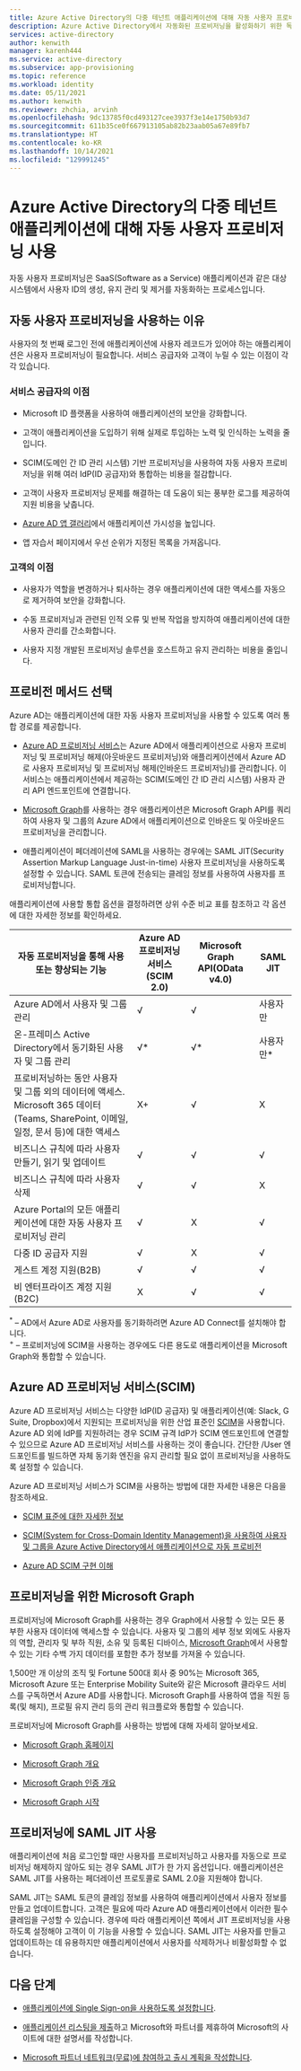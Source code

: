```yaml
---
title: Azure Active Directory의 다중 테넌트 애플리케이션에 대해 자동 사용자 프로비저닝 사용
description: Azure Active Directory에서 자동화된 프로비저닝을 활성화하기 위한 독립 소프트웨어 공급 업체용 가이드
services: active-directory
author: kenwith
manager: karenh444
ms.service: active-directory
ms.subservice: app-provisioning
ms.topic: reference
ms.workload: identity
ms.date: 05/11/2021
ms.author: kenwith
ms.reviewer: zhchia, arvinh
ms.openlocfilehash: 9dc13785f0cd493127cee3937f3e14e1750b93d7
ms.sourcegitcommit: 611b35ce0f667913105ab82b23aab05a67e89fb7
ms.translationtype: HT
ms.contentlocale: ko-KR
ms.lasthandoff: 10/14/2021
ms.locfileid: "129991245"
---
```

# <a name="enable-automatic-user-provisioning-for-your-multi-tenant-application-in-azure-active-directory"></a>Azure Active Directory의 다중 테넌트 애플리케이션에 대해 자동 사용자 프로비저닝 사용

자동 사용자 프로비저닝은 SaaS(Software as a Service) 애플리케이션과 같은 대상 시스템에서 사용자 ID의 생성, 유지 관리 및 제거를 자동화하는 프로세스입니다.

## <a name="why-enable-automatic-user-provisioning"></a>자동 사용자 프로비저닝을 사용하는 이유

사용자의 첫 번째 로그인 전에 애플리케이션에 사용자 레코드가 있어야 하는 애플리케이션은 사용자 프로비저닝이 필요합니다. 서비스 공급자와 고객이 누릴 수 있는 이점이 각각 있습니다.

### <a name="benefits-to-you-as-the-service-provider"></a>서비스 공급자의 이점

* Microsoft ID 플랫폼을 사용하여 애플리케이션의 보안을 강화합니다.

* 고객이 애플리케이션을 도입하기 위해 실제로 투입하는 노력 및 인식하는 노력을 줄입니다.

* SCIM(도메인 간 ID 관리 시스템) 기반 프로비저닝을 사용하여 자동 사용자 프로비저닝을 위해 여러 IdP(ID 공급자)와 통합하는 비용을 절감합니다.

* 고객이 사용자 프로비저닝 문제를 해결하는 데 도움이 되는 풍부한 로그를 제공하여 지원 비용을 낮춥니다.

* [Azure AD 앱 갤러리](https://azuremarketplace.microsoft.com/marketplace/apps)에서 애플리케이션 가시성을 높입니다.

* 앱 자습서 페이지에서 우선 순위가 지정된 목록을 가져옵니다.

### <a name="benefits-to-your-customers"></a>고객의 이점

* 사용자가 역할을 변경하거나 퇴사하는 경우 애플리케이션에 대한 액세스를 자동으로 제거하여 보안을 강화합니다.

* 수동 프로비저닝과 관련된 인적 오류 및 반복 작업을 방지하여 애플리케이션에 대한 사용자 관리를 간소화합니다.

* 사용자 지정 개발된 프로비저닝 솔루션을 호스트하고 유지 관리하는 비용을 줄입니다.

## <a name="choose-a-provisioning-method"></a>프로비전 메서드 선택

Azure AD는 애플리케이션에 대한 자동 사용자 프로비저닝을 사용할 수 있도록 여러 통합 경로를 제공합니다.

* [Azure AD 프로비저닝 서비스](../app-provisioning/user-provisioning.md)는 Azure AD에서 애플리케이션으로 사용자 프로비저닝 및 프로비저닝 해제(아웃바운드 프로비저닝)와 애플리케이션에서 Azure AD로 사용자 프로비저닝 및 프로비저닝 해제(인바운드 프로비저닝)를 관리합니다. 이 서비스는 애플리케이션에서 제공하는 SCIM(도메인 간 ID 관리 시스템) 사용자 관리 API 엔드포인트에 연결합니다.

* [Microsoft Graph](/graph/)를 사용하는 경우 애플리케이션은 Microsoft Graph API를 쿼리하여 사용자 및 그룹의 Azure AD에서 애플리케이션으로 인바운드 및 아웃바운드 프로비저닝을 관리합니다.

* 애플리케이션이 페더레이션에 SAML을 사용하는 경우에는 SAML JIT(Security Assertion Markup Language Just-in-time) 사용자 프로비저닝을 사용하도록 설정할 수 있습니다. SAML 토큰에 전송되는 클레임 정보를 사용하여 사용자를 프로비저닝합니다.

애플리케이션에 사용할 통합 옵션을 결정하려면 상위 수준 비교 표를 참조하고 각 옵션에 대한 자세한 정보를 확인하세요.

| 자동 프로비저닝을 통해 사용 또는 향상되는 기능| Azure AD 프로비저닝 서비스(SCIM 2.0)| Microsoft Graph API(OData v4.0)| SAML JIT |
|---|---|---|---|
| Azure AD에서 사용자 및 그룹 관리| √| √| 사용자만 |
| 온-프레미스 Active Directory에서 동기화된 사용자 및 그룹 관리| √*| √*| 사용자만* |
| 프로비저닝하는 동안 사용자 및 그룹 외의 데이터에 액세스. Microsoft 365 데이터(Teams, SharePoint, 이메일, 일정, 문서 등)에 대한 액세스| X+| √| X |
| 비즈니스 규칙에 따라 사용자 만들기, 읽기 및 업데이트| √| √| √ |
| 비즈니스 규칙에 따라 사용자 삭제| √| √| X |
| Azure Portal의 모든 애플리케이션에 대한 자동 사용자 프로비저닝 관리| √| X| √ |
| 다중 ID 공급자 지원| √| X| √ |
| 게스트 계정 지원(B2B)| √| √| √ |
| 비 엔터프라이즈 계정 지원(B2C)| X| √| √ |

<sup>*</sup> – AD에서 Azure AD로 사용자를 동기화하려면 Azure AD Connect를 설치해야 합니다.  
<sup>+</sup > – 프로비저닝에 SCIM을 사용하는 경우에도 다른 용도로 애플리케이션을 Microsoft Graph와 통합할 수 있습니다.

## <a name="azure-ad-provisioning-service-scim"></a>Azure AD 프로비저닝 서비스(SCIM)

Azure AD 프로비저닝 서비스는 다양한 IdP(ID 공급자) 및 애플리케이션(예: Slack, G Suite, Dropbox)에서 지원되는 프로비저닝을 위한 산업 표준인 [SCIM](https://aka.ms/SCIMOverview)을 사용합니다. Azure AD 외에 IdP를 지원하려는 경우 SCIM 규격 IdP가 SCIM 엔드포인트에 연결할 수 있으므로 Azure AD 프로비저닝 서비스를 사용하는 것이 좋습니다. 간단한 /User 엔드포인트를 빌드하면 자체 동기화 엔진을 유지 관리할 필요 없이 프로비저닝을 사용하도록 설정할 수 있습니다. 

Azure AD 프로비저닝 서비스가 SCIM을 사용하는 방법에 대한 자세한 내용은 다음을 참조하세요. 

* [SCIM 표준에 대한 자세한 정보](https://aka.ms/SCIMOverview)

* [SCIM(System for Cross-Domain Identity Management)을 사용하여 사용자 및 그룹을 Azure Active Directory에서 애플리케이션으로 자동 프로비전](../app-provisioning/use-scim-to-provision-users-and-groups.md)

* [Azure AD SCIM 구현 이해](../app-provisioning/use-scim-to-provision-users-and-groups.md)

## <a name="microsoft-graph-for-provisioning"></a>프로비저닝을 위한 Microsoft Graph

프로비저닝에 Microsoft Graph를 사용하는 경우 Graph에서 사용할 수 있는 모든 풍부한 사용자 데이터에 액세스할 수 있습니다. 사용자 및 그룹의 세부 정보 외에도 사용자의 역할, 관리자 및 부하 직원, 소유 및 등록된 디바이스, [Microsoft Graph](/graph/api/overview)에서 사용할 수 있는 기타 수백 가지 데이터를 포함한 추가 정보를 가져올 수 있습니다. 

1,500만 개 이상의 조직 및 Fortune 500대 회사 중 90%는 Microsoft 365, Microsoft Azure 또는 Enterprise Mobility Suite와 같은 Microsoft 클라우드 서비스를 구독하면서 Azure AD를 사용합니다. Microsoft Graph를 사용하여 앱을 직원 등록(및 해지), 프로필 유지 관리 등의 관리 워크플로와 통합할 수 있습니다. 

프로비저닝에 Microsoft Graph를 사용하는 방법에 대해 자세히 알아보세요.

* [Microsoft Graph 홈페이지](https://developer.microsoft.com/graph)

* [Microsoft Graph 개요](/graph/overview)

* [Microsoft Graph 인증 개요](/graph/auth/)

* [Microsoft Graph 시작](https://developer.microsoft.com/graph/get-started)

## <a name="using-saml-jit-for-provisioning"></a>프로비저닝에 SAML JIT 사용

애플리케이션에 처음 로그인할 때만 사용자를 프로비저닝하고 사용자를 자동으로 프로비저닝 해제하지 않아도 되는 경우 SAML JIT가 한 가지 옵션입니다. 애플리케이션은 SAML JIT를 사용하는 페더레이션 프로토콜로 SAML 2.0을 지원해야 합니다.

SAML JIT는 SAML 토큰의 클레임 정보를 사용하여 애플리케이션에서 사용자 정보를 만들고 업데이트합니다. 고객은 필요에 따라 Azure AD 애플리케이션에서 이러한 필수 클레임을 구성할 수 있습니다. 경우에 따라 애플리케이션 쪽에서 JIT 프로비저닝을 사용하도록 설정해야 고객이 이 기능을 사용할 수 있습니다. SAML JIT는 사용자를 만들고 업데이트하는 데 유용하지만 애플리케이션에서 사용자를 삭제하거나 비활성화할 수 없습니다.

## <a name="next-steps"></a>다음 단계

* [애플리케이션에 Single Sign-on을 사용하도록 설정합니다](../develop/v2-howto-app-gallery-listing.md).

* [애플리케이션 리스팅을 제출](https://microsoft.sharepoint.com/teams/apponboarding/Apps/SitePages/Default.aspx)하고 Microsoft와 파트너를 제휴하여 Microsoft의 사이트에 대한 설명서를 작성합니다.

* [Microsoft 파트너 네트워크(무료)에 참여하고 출시 계획을 작성합니다](https://partner.microsoft.com/explore/commercial).
